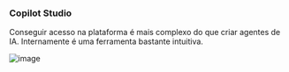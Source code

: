 ### Copilot Studio
Conseguir acesso na plataforma é mais complexo do que criar agentes de IA. Internamente é uma ferramenta bastante intuitiva.

![image](https://github.com/user-attachments/assets/229827c7-9740-4b69-8051-c5492922104c)
